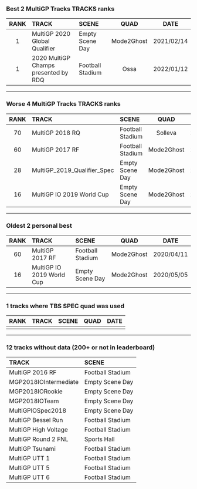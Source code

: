 ### Best 2 MultiGP Tracks TRACKS ranks
|RANK|TRACK|SCENE|QUAD|DATE|
|:---:|:---|:---|:---:|:---:|
|1|MultiGP 2020 Global Qualifier|Empty Scene Day|Mode2Ghost|2021/02/14|
|1|2020 MultiGP Champs presented by RDQ|Football Stadium|Ossa|2022/01/12|
---
### Worse 4 MultiGP Tracks TRACKS ranks
|RANK|TRACK|SCENE|QUAD|DATE|
|:---:|:---|:---|:---:|:---:|
|70|MultiGP 2018 RQ|Football Stadium|Solleva|2020/05/28|
|60|MultiGP 2017 RF|Football Stadium|Mode2Ghost|2020/04/11|
|28|MultiGP_2019_Qualifier_Spec|Empty Scene Day|Mode2Ghost|2021/04/30|
|16|MultiGP IO 2019 World Cup|Empty Scene Day|Mode2Ghost|2020/05/05|
---
### Oldest 2 personal best
|RANK|TRACK|SCENE|QUAD|DATE|
|:---:|:---|:---|:---:|:---:|
|60|MultiGP 2017 RF|Football Stadium|Mode2Ghost|2020/04/11|
|16|MultiGP IO 2019 World Cup|Empty Scene Day|Mode2Ghost|2020/05/05|
---
### 1 tracks where TBS SPEC quad was used
|RANK|TRACK|SCENE|QUAD|DATE|
|:---:|:---|:---|:---:|:---:|
||||||
---
### 12 tracks without data (200+ or not in leaderboard)
|TRACK|SCENE|
|:---|:---|
|MultiGP 2016 RF|Football Stadium|
|MGP2018IOIntermediate|Empty Scene Day|
|MGP2018IORookie|Empty Scene Day|
|MGP2018IOTeam|Empty Scene Day|
|MultiGPIOSpec2018|Empty Scene Day|
|MultiGP Bessel Run|Football Stadium|
|MultiGP High Voltage|Football Stadium|
|MultiGP Round 2 FNL|Sports Hall|
|MultiGP Tsunami|Football Stadium|
|MultiGP UTT 1|Football Stadium|
|MultiGP UTT 5|Football Stadium|
|MultiGP UTT 6|Football Stadium|
